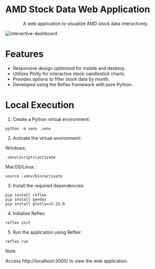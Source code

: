 # AMD Stock Data Web Application

<p align="center">
A web application to visualize AMD stock data interactively.
</p>

![interactive-dashboard](https://github.com/user-attachments/assets/38b5773a-5735-417d-8823-fb0d301d21d3)

# Features

* Responsive design optimized for mobile and desktop.
* Utilizes Plotly for interactive stock candlestick charts.
* Provides options to filter stock data by month.
* Developed using the Reflex framework with pure Python.

# Local Execution

1. Create a Python virtual environment:
```
python -m venv .venv
```

2. Activate the virtual environment:

Windows:
```
.venv\Scripts\activate
```
MacOS/Linux:
```
source .venv/bin/activate
```

3. Install the required dependencies:
```
pip install reflex
pip install pandas
pip install plotly==5.22.0
```

4. Initialize Reflex:
```
reflex init
```

5. Run the application using Reflex:
```
reflex run
```

> [!NOTE]
> Access http://localhost:3000/ to view the web application.
